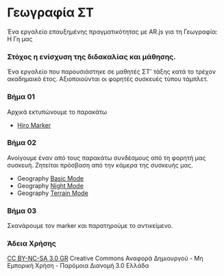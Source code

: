 # Γεωγραφία ΣΤ
Ένα εργαλείο επαυξημένης πραγματικότητας με AR.js για τη Γεωγραφία: Η Γη μας 

### Στόχος η ενίσχυση της διδακαλίας και μάθησης. 
Ένα εργαλείο που παρουσιάστηκε σε μαθητές ΣΤ' τάξης κατά το τρέχον ακαδημαικό έτος.
Αξιοποιούνται οι φορητές συσκευές τύπου τάμπλετ.

### Βήμα 01
Αρχικά εκτυπώνουμε το παρακάτω
* [Hiro Marker](https://upload.wikimedia.org/wikipedia/commons/4/48/Hiro_marker_ARjs.png?20171212180525)

### Βήμα 02
Ανοίγουμε έναν από τους παρακάτω συνδέσμους από τη φορητή μας συσκευή. Ζητείται πρόσβαση από την κάμερα της συσκευής μας.

* Geography [Basic Mode](eydokia-arg.github.io/earth_AR/index.html)
* Geography [Night Mode](eydokia-arg.github.io/earth_AR/night.html)
* Geography [Terrain Mode](eydokia-arg.github.io/earth_AR/terrain.html)

### Βήμα 03
Σκανάρουμε τον marker και παρατηρούμε το αντικείμενο.

### Άδεια Χρήσης
[CC BY-NC-SA 3.0 GR](https://creativecommons.org/licenses/by/3.0/deed.el) 
Creative Commons Αναφορά Δημιουργού - Μη Εμπορική Χρήση - Παρόμοια Διανομή 3.0 Ελλάδα
